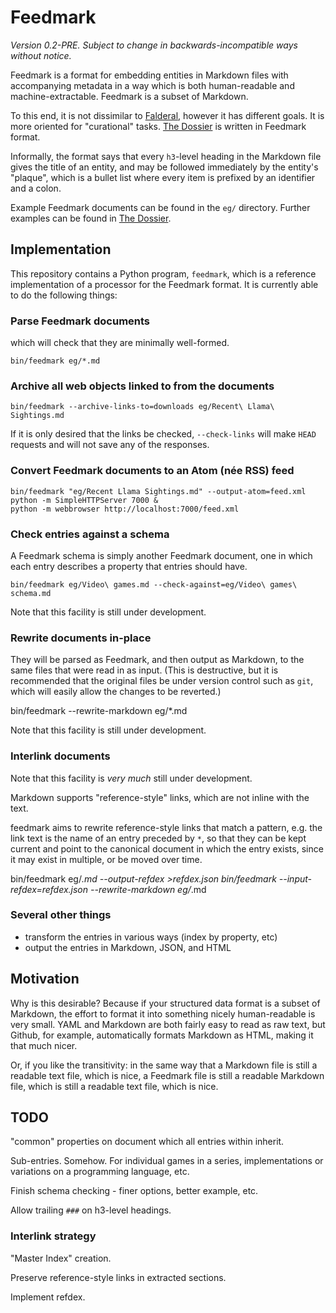 Feedmark
========

*Version 0.2-PRE.  Subject to change in backwards-incompatible ways without notice.*

Feedmark is a format for embedding entities in Markdown files with
accompanying metadata in a way which is both human-readable and
machine-extractable.  Feedmark is a subset of Markdown.

To this end, it is not dissimilar to [Falderal][], however it has
different goals.  It is more oriented for "curational" tasks.
[The Dossier][] is written in Feedmark format.

Informally, the format says that every `h3`-level heading in the
Markdown file gives the title of an entity, and may be followed
immediately by the entity's "plaque", which is a bullet list
where every item is prefixed by an identifier and a colon.

Example Feedmark documents can be found in the `eg/` directory.
Further examples can be found in [The Dossier][].

Implementation
--------------

This repository contains a Python program, `feedmark`, which is a
reference implementation of a processor for the Feedmark format.
It is currently able to do the following things:

### Parse Feedmark documents

which will check that they are minimally well-formed.

    bin/feedmark eg/*.md

### Archive all web objects linked to from the documents

    bin/feedmark --archive-links-to=downloads eg/Recent\ Llama\ Sightings.md

If it is only desired that the links be checked, `--check-links` will
make `HEAD` requests and will not save any of the responses.

### Convert Feedmark documents to an Atom (née RSS) feed

    bin/feedmark "eg/Recent Llama Sightings.md" --output-atom=feed.xml
    python -m SimpleHTTPServer 7000 &
    python -m webbrowser http://localhost:7000/feed.xml

### Check entries against a schema

A Feedmark schema is simply another Feedmark document, one in which
each entry describes a property that entries should have.

    bin/feedmark eg/Video\ games.md --check-against=eg/Video\ games\ schema.md

Note that this facility is still under development.

### Rewrite documents in-place

They will be parsed as Feedmark, and then output as Markdown, to the
same files that were read in as input.  (This is destructive, but it
is recommended that the original files be under version control such
as `git`, which will easily allow the changes to be reverted.)

   bin/feedmark --rewrite-markdown eg/*.md

Note that this facility is still under development.

### Interlink documents

Note that this facility is *very much* still under development.

Markdown supports "reference-style" links, which are not inline
with the text.

feedmark aims to rewrite reference-style links that match a pattern,
e.g. the link text is the name of an entry preceded by `*`, so that they
can be kept current and point to the canonical document in which the
entry exists, since it may exist in multiple, or be moved over time.

   bin/feedmark eg/*.md --output-refdex >refdex.json
   bin/feedmark --input-refdex=refdex.json --rewrite-markdown eg/*.md

### Several other things

*   transform the entries in various ways (index by property, etc)
*   output the entries in Markdown, JSON, and HTML

Motivation
----------

Why is this desirable?  Because if your structured data format is
a subset of Markdown, the effort to format it into something
nicely human-readable is very small.  YAML and Markdown are both
fairly easy to read as raw text, but Github, for example,
automatically formats Markdown as HTML, making it that much nicer.

Or, if you like the transitivity: in the same way that a Markdown
file is still a readable text file, which is nice, a Feedmark file
is still a readable Markdown file, which is still a readable text
file, which is nice.

TODO
----

"common" properties on document which all entries within inherit.

Sub-entries.  Somehow.  For individual games in a series, implementations
or variations on a programming language, etc.

Finish schema checking - finer options, better example, etc.

Allow trailing `###` on h3-level headings.

### Interlink strategy

"Master Index" creation.

Preserve reference-style links in extracted sections.

Implement refdex.

[Falderal]: http://catseye.tc/node/Falderal
[The Dossier]: https://github.com/catseye/The-Dossier/

